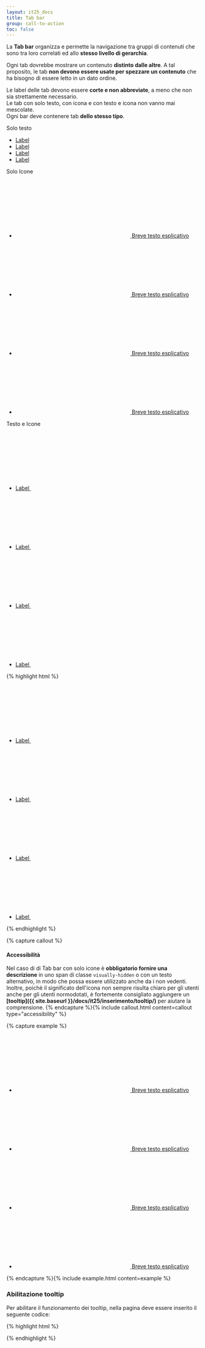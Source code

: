 ```yaml
---
layout: it25_docs
title: Tab bar
group: call-to-action
toc: false
---
```


La **Tab bar** organizza e permette la navigazione tra gruppi di contenuti che sono tra loro correlati ed allo **stesso livello di gerarchia**.

Ogni tab dovrebbe mostrare un contenuto **distinto dalle altre**. A tal proposito, le tab **non devono essere usate per spezzare un contenuto** che ha bisogno di essere letto in un dato ordine.

Le label delle tab devono essere **corte e non abbreviate**, a meno che non sia strettamente necessario.  
Le tab con solo testo, con icona e con testo e icona non vanno mai mescolate.  
Ogni bar deve contenere tab **dello stesso tipo**.


<div class="bd-example">
  <div class="container-fluid">
    <div class="row">
      <div class="col">
        <label class="my-3">Solo testo</label>
        <ul class="nav nav-tabs">
          <li class="nav-item"><a class="nav-link" href="#">Label</a></li>
          <li class="nav-item"><a class="nav-link" href="#">Label</a></li>
          <li class="nav-item"><a class="nav-link active" href="#">Label</a></li>
          <li class="nav-item"><a class="nav-link disabled" href="#">Label</a></li>
        </ul>
      </div>
    </div>
    <div class="row">
      <div class="col">
        <label class="my-3">Solo Icone</label>
      <ul class="nav nav-tabs">
          <li class="nav-item">
            <a class="nav-link" href="#" data-bs-toggle="tooltip" data-placement="top" title="Label">
              <svg class="icon"><use xlink:href="{{ site.baseurl }}/dist/svg/sprites.svg#it-star-outline"></use></svg>
              <span class="visually-hidden">Breve testo esplicativo</span>
            </a>
          </li>
          <li class="nav-item">
            <a class="nav-link" href="#" data-bs-toggle="tooltip" data-placement="top" title="Label">
              <svg class="icon"><use xlink:href="{{ site.baseurl }}/dist/svg/sprites.svg#it-pa"></use></svg>
              <span class="visually-hidden">Breve testo esplicativo</span>
            </a>
          </li>
          <li class="nav-item">
            <a class="nav-link active" href="#" data-bs-toggle="tooltip" data-placement="top" title="Label">
              <svg class="icon"><use xlink:href="{{ site.baseurl }}/dist/svg/sprites.svg#it-comment"></use></svg>
              <span class="visually-hidden">Breve testo esplicativo</span>
            </a>
          </li>
          <li class="nav-item">
            <a class="nav-link disabled" href="#" data-bs-toggle="tooltip" data-placement="top" title="Label" tabindex="-1">
              <svg class="icon"><use xlink:href="{{ site.baseurl }}/dist/svg/sprites.svg#it-copy"></use></svg>
              <span class="visually-hidden">Breve testo esplicativo</span>
            </a>
          </li>
        </ul>
      </div>
    </div>
    <div class="row">
      <div class="col">
        <label class="my-3">Testo e Icone</label>
        <ul class="nav nav-tabs nav-tabs-icon-text icon-right">
          <li class="nav-item">
            <a class="nav-link" href="#">
              Label
              <svg class="icon"><use xlink:href="{{ site.baseurl }}/dist/svg/sprites.svg#it-star-outline"></use></svg>
            </a>
          </li>
          <li class="nav-item">
            <a class="nav-link" href="#">
              Label
              <svg class="icon"><use xlink:href="{{ site.baseurl }}/dist/svg/sprites.svg#it-pa"></use></svg>
            </a>
          </li>
          <li class="nav-item">
            <a class="nav-link active" href="#">
              Label
              <svg class="icon"><use xlink:href="{{ site.baseurl }}/dist/svg/sprites.svg#it-comment"></use></svg>
            </a>
          </li>
          <li class="nav-item">
            <a class="nav-link disabled" href="#" tabindex="-1">
              Label
              <svg class="icon"><use xlink:href="{{ site.baseurl }}/dist/svg/sprites.svg#it-copy"></use></svg>
            </a>
          </li>
        </ul>
      </div>
    </div>
  </div>
</div>


{% highlight html %}
<ul class="nav nav-tabs nav-tabs-icon-text icon-right">
  <li class="nav-item">
    <a class="nav-link" href="#">
      Label
      <svg class="icon"><use xlink:href="{{ site.baseurl }}/dist/svg/sprites.svg#it-star-outline"></use></svg>
    </a>
  </li>
  <li class="nav-item">
    <a class="nav-link" href="#">
      Label
      <svg class="icon"><use xlink:href="{{ site.baseurl }}/dist/svg/sprites.svg#it-pa"></use></svg>
    </a>
  </li>
  <li class="nav-item">
    <a class="nav-link active" href="#">
      Label
      <svg class="icon"><use xlink:href="{{ site.baseurl }}/dist/svg/sprites.svg#it-comment"></use></svg>
    </a>
  </li>
  <li class="nav-item">
    <a class="nav-link disabled" href="#" tabindex="-1">
      Label
      <svg class="icon"><use xlink:href="{{ site.baseurl }}/dist/svg/sprites.svg#it-copy"></use></svg>
    </a>
  </li>
</ul>
{% endhighlight %}


{% capture callout %}
#### Accessibilità
Nel caso di di Tab bar con solo icone è **obbligatorio fornire una descrizione** in uno span di classe `visually-hidden` o con un testo alternativo, in modo che possa essere utilizzato anche da i non vedenti.  
Inoltre, poichè il significato dell'icona non sempre risulta chiaro per gli utenti anche per gli utenti normodotati, è fortemente consigliato aggiungere un **[tooltip]({{ site.baseurl }}/docs/it25/inserimento/tooltip/)** per aiutare la comprensione.
{% endcapture %}{% include callout.html content=callout type="accessibility" %}

{% capture example %}
<ul class="nav nav-tabs">
  <li class="nav-item">
    <a class="nav-link" href="#" data-bs-toggle="tooltip" data-placement="top" title="Label">
      <svg class="icon"><use xlink:href="{{ site.baseurl }}/dist/svg/sprites.svg#it-star-outline"></use></svg>
        <span class="visually-hidden">Breve testo esplicativo</span>
    </a>
  </li>
  <li class="nav-item">
    <a class="nav-link" href="#" data-bs-toggle="tooltip" data-placement="top" title="Label">
      <svg class="icon"><use xlink:href="{{ site.baseurl }}/dist/svg/sprites.svg#it-pa"></use></svg>
        <span class="visually-hidden">Breve testo esplicativo</span>
    </a>
  </li>
  <li class="nav-item">
    <a class="nav-link active" href="#" data-bs-toggle="tooltip" data-placement="top" title="Label">
      <svg class="icon"><use xlink:href="{{ site.baseurl }}/dist/svg/sprites.svg#it-comment"></use></svg>
        <span class="visually-hidden">Breve testo esplicativo</span>
    </a>
  </li>
  <li class="nav-item">
    <a class="nav-link disabled" href="#" data-bs-toggle="tooltip" data-placement="top" title="Label" tabindex="-1">
      <svg class="icon"><use xlink:href="{{ site.baseurl }}/dist/svg/sprites.svg#it-copy"></use></svg>
      <span class="visually-hidden">Breve testo esplicativo</span>
    </a>
  </li>
</ul>
{% endcapture %}{% include example.html content=example %}

### Abilitazione tooltip

Per abilitare il funzionamento dei tooltip, nella pagina deve essere inserito il seguente codice:

{% highlight html %}
<script>
  document.addEventListener("DOMContentLoaded", function() { 
    var tooltipTriggerList = [].slice.call(document.querySelectorAll('[data-bs-toggle="tooltip"]'))
    var tooltipList = tooltipTriggerList.map(function (tooltipTriggerEl) {
      return new bootstrap.Tooltip(tooltipTriggerEl)
    })
  })    
</script>
{% endhighlight %}


<script>
  document.addEventListener("DOMContentLoaded", function() { 
    var tooltipTriggerList = [].slice.call(document.querySelectorAll('[data-bs-toggle="tooltip"]'))
    var tooltipList = tooltipTriggerList.map(function (tooltipTriggerEl) {
      return new bootstrap.Tooltip(tooltipTriggerEl)
    })
  })    
</script>


